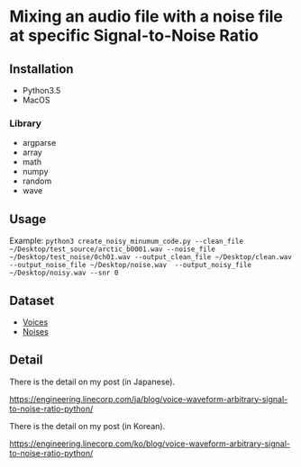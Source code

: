 # Mixing an audio file with a noise file at specific Signal-to-Noise Ratio

## Installation
- Python3.5
- MacOS

### Library
- argparse
- array
- math
- numpy
- random
- wave

## Usage
Example: `python3 create_noisy_minumum_code.py --clean_file ~/Desktop/test_source/arctic_b0001.wav --noise_file ~/Desktop/test_noise/0ch01.wav --output_clean_file ~/Desktop/clean.wav --output_noise_file ~/Desktop/noise.wav  --output_noisy_file ~/Desktop/noisy.wav --snr 0`

## Dataset
- [Voices](http://festvox.org/cmu_arctic/)
- [Noises](https://zenodo.org/record/1227121#.W2wUVNj7TUI)

## Detail
There is the detail on my post (in Japanese).

https://engineering.linecorp.com/ja/blog/voice-waveform-arbitrary-signal-to-noise-ratio-python/

There is the detail on my post (in Korean).

https://engineering.linecorp.com/ko/blog/voice-waveform-arbitrary-signal-to-noise-ratio-python/

